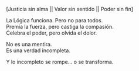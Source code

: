 [Justicia sin alma || Valor sin sentido || Poder sin fin]

La Lógica funciona. Pero no para todos.  
Premia la fuerza, pero castiga la compasión.  
Celebra el poder, pero olvida el dolor.

No es una mentira.  
Es una verdad incompleta.

Y lo incompleto se rompe… o se transforma.